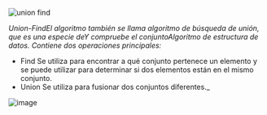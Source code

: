 ![union find](https://user-images.githubusercontent.com/80688833/130368505-cf665005-72ae-4c7d-8fc3-15ddee319f15.png)

_Union-FindEl algoritmo también se llama algoritmo de búsqueda de unión, que es una especie deY compruebe el conjuntoAlgoritmo de estructura de datos. Contiene dos operaciones principales:_
- Find Se utiliza para encontrar a qué conjunto pertenece un elemento y se puede utilizar para determinar si dos elementos están en el mismo conjunto.
- Union Se utiliza para fusionar dos conjuntos diferentes._

![image](https://user-images.githubusercontent.com/80688833/130368659-598874cd-4f37-41b0-a2b0-833b8a2eee4b.png)
